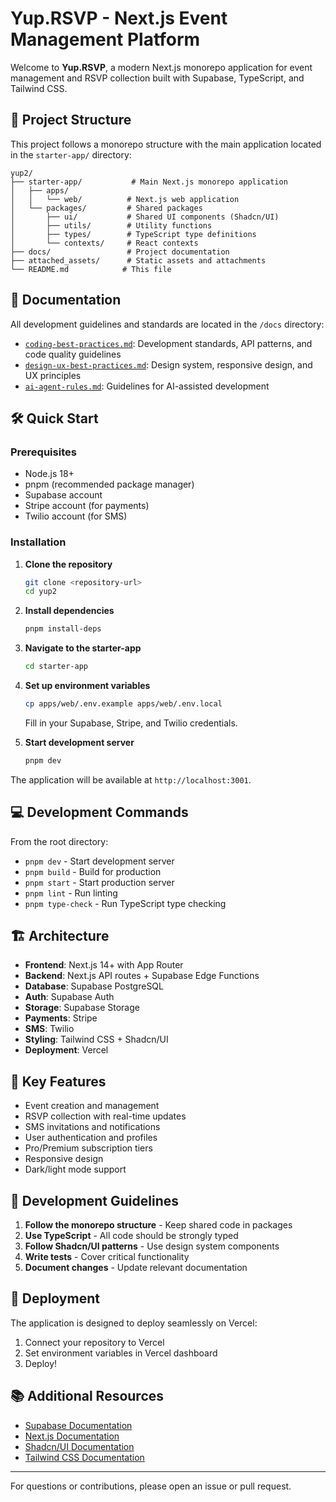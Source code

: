 # Yup.RSVP - Next.js Event Management Platform

Welcome to **Yup.RSVP**, a modern Next.js monorepo application for event management and RSVP collection built with Supabase, TypeScript, and Tailwind CSS.

## 🚀 Project Structure

This project follows a monorepo structure with the main application located in the `starter-app/` directory:

```
yup2/
├── starter-app/           # Main Next.js monorepo application
│   ├── apps/
│   │   └── web/          # Next.js web application
│   └── packages/         # Shared packages
│       ├── ui/           # Shared UI components (Shadcn/UI)
│       ├── utils/        # Utility functions
│       ├── types/        # TypeScript type definitions
│       └── contexts/     # React contexts
├── docs/                 # Project documentation
├── attached_assets/      # Static assets and attachments
└── README.md            # This file
```

## 📁 Documentation

All development guidelines and standards are located in the `/docs` directory:

- [`coding-best-practices.md`](./docs/coding-best-practices.md): Development standards, API patterns, and code quality guidelines
- [`design-ux-best-practices.md`](./docs/design-ux-best-practices.md): Design system, responsive design, and UX principles
- [`ai-agent-rules.md`](./docs/ai-agent-rules.md): Guidelines for AI-assisted development

## 🛠️ Quick Start

### Prerequisites

- Node.js 18+ 
- pnpm (recommended package manager)
- Supabase account
- Stripe account (for payments)
- Twilio account (for SMS)

### Installation

1. **Clone the repository**
   ```bash
   git clone <repository-url>
   cd yup2
   ```

2. **Install dependencies**
   ```bash
   pnpm install-deps
   ```

3. **Navigate to the starter-app**
   ```bash
   cd starter-app
   ```

4. **Set up environment variables**
   ```bash
   cp apps/web/.env.example apps/web/.env.local
   ```
   Fill in your Supabase, Stripe, and Twilio credentials.

5. **Start development server**
   ```bash
   pnpm dev
   ```

The application will be available at `http://localhost:3001`.

## 💻 Development Commands

From the root directory:

- `pnpm dev` - Start development server
- `pnpm build` - Build for production  
- `pnpm start` - Start production server
- `pnpm lint` - Run linting
- `pnpm type-check` - Run TypeScript type checking

## 🏗️ Architecture

- **Frontend**: Next.js 14+ with App Router
- **Backend**: Next.js API routes + Supabase Edge Functions
- **Database**: Supabase PostgreSQL
- **Auth**: Supabase Auth
- **Storage**: Supabase Storage
- **Payments**: Stripe
- **SMS**: Twilio
- **Styling**: Tailwind CSS + Shadcn/UI
- **Deployment**: Vercel

## 🔧 Key Features

- Event creation and management
- RSVP collection with real-time updates
- SMS invitations and notifications
- User authentication and profiles
- Pro/Premium subscription tiers
- Responsive design
- Dark/light mode support

## 📝 Development Guidelines

1. **Follow the monorepo structure** - Keep shared code in packages
2. **Use TypeScript** - All code should be strongly typed
3. **Follow Shadcn/UI patterns** - Use design system components
4. **Write tests** - Cover critical functionality
5. **Document changes** - Update relevant documentation

## 🚀 Deployment

The application is designed to deploy seamlessly on Vercel:

1. Connect your repository to Vercel
2. Set environment variables in Vercel dashboard
3. Deploy!

## 📚 Additional Resources

- [Supabase Documentation](https://supabase.com/docs)
- [Next.js Documentation](https://nextjs.org/docs)
- [Shadcn/UI Documentation](https://ui.shadcn.com)
- [Tailwind CSS Documentation](https://tailwindcss.com/docs)

---

For questions or contributions, please open an issue or pull request.
